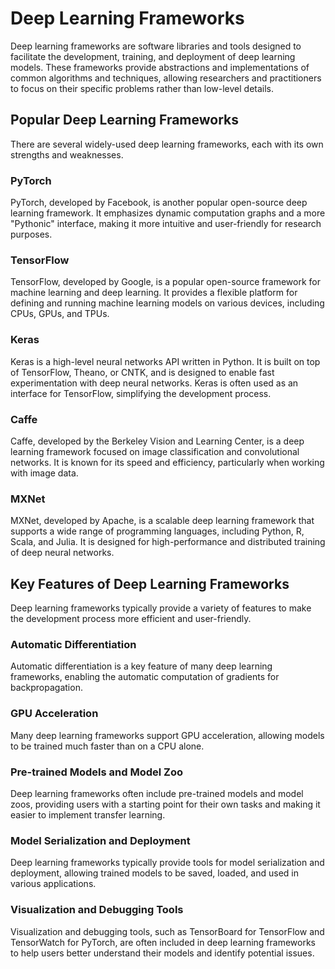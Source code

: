 # Deep Learning Frameworks

Deep learning frameworks are software libraries and tools designed to facilitate the development, training, and deployment of deep learning models. These frameworks provide abstractions and implementations of common algorithms and techniques, allowing researchers and practitioners to focus on their specific problems rather than low-level details.

## Popular Deep Learning Frameworks

There are several widely-used deep learning frameworks, each with its own strengths and weaknesses.

### PyTorch

PyTorch, developed by Facebook, is another popular open-source deep learning framework. It emphasizes dynamic computation graphs and a more "Pythonic" interface, making it more intuitive and user-friendly for research purposes.

### TensorFlow

TensorFlow, developed by Google, is a popular open-source framework for machine learning and deep learning. It provides a flexible platform for defining and running machine learning models on various devices, including CPUs, GPUs, and TPUs.

### Keras

Keras is a high-level neural networks API written in Python. It is built on top of TensorFlow, Theano, or CNTK, and is designed to enable fast experimentation with deep neural networks. Keras is often used as an interface for TensorFlow, simplifying the development process.

### Caffe

Caffe, developed by the Berkeley Vision and Learning Center, is a deep learning framework focused on image classification and convolutional networks. It is known for its speed and efficiency, particularly when working with image data.

### MXNet

MXNet, developed by Apache, is a scalable deep learning framework that supports a wide range of programming languages, including Python, R, Scala, and Julia. It is designed for high-performance and distributed training of deep neural networks.

## Key Features of Deep Learning Frameworks

Deep learning frameworks typically provide a variety of features to make the development process more efficient and user-friendly.

### Automatic Differentiation

Automatic differentiation is a key feature of many deep learning frameworks, enabling the automatic computation of gradients for backpropagation.

### GPU Acceleration

Many deep learning frameworks support GPU acceleration, allowing models to be trained much faster than on a CPU alone.

### Pre-trained Models and Model Zoo

Deep learning frameworks often include pre-trained models and model zoos, providing users with a starting point for their own tasks and making it easier to implement transfer learning.

### Model Serialization and Deployment

Deep learning frameworks typically provide tools for model serialization and deployment, allowing trained models to be saved, loaded, and used in various applications.

### Visualization and Debugging Tools

Visualization and debugging tools, such as TensorBoard for TensorFlow and TensorWatch for PyTorch, are often included in deep learning frameworks to help users better understand their models and identify potential issues.
